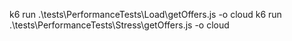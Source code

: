 k6 run .\tests\PerformanceTests\Load\getOffers.js -o cloud
k6 run .\tests\PerformanceTests\Stress\getOffers.js -o cloud
